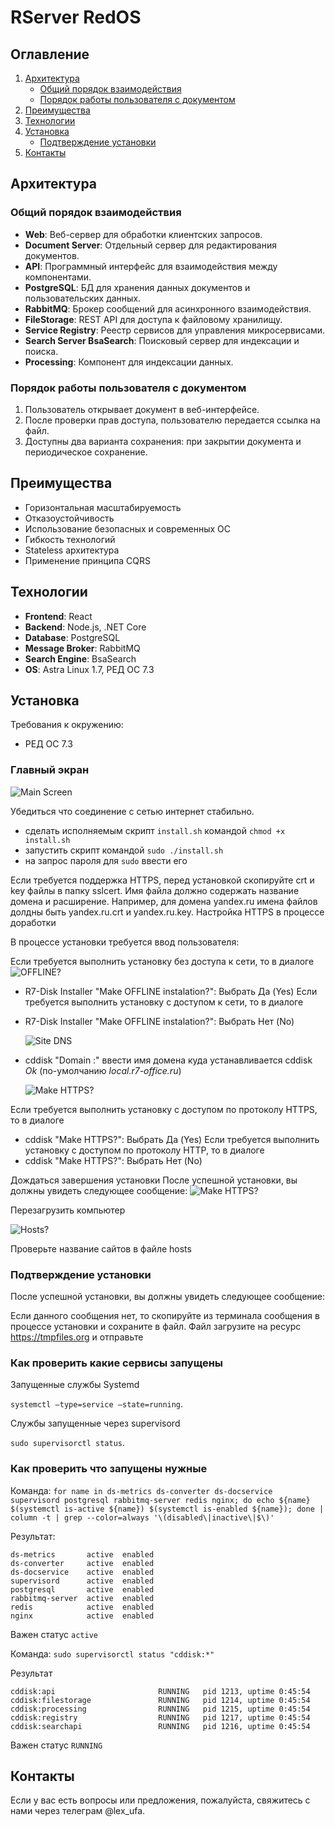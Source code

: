 # RServer RedOS
## Оглавление

1. [Архитектура](#архитектура)
    - [Общий порядок взаимодействия](#общий-порядок-взаимодействия)
    - [Порядок работы пользователя с документом](#порядок-работы-пользователя-с-документом)
2. [Преимущества](#преимущества)
3. [Технологии](#технологии)
4. [Установка](#установка)
   - [Подтверждение установки](#подтверждение-установки)
6. [Контакты](#контакты)

## Архитектура

### Общий порядок взаимодействия
- **Web**: Веб-сервер для обработки клиентских запросов.
- **Document Server**: Отдельный сервер для редактирования документов.
- **API**: Программный интерфейс для взаимодействия между компонентами.
- **PostgreSQL**: БД для хранения данных документов и пользовательских данных.
- **RabbitMQ**: Брокер сообщений для асинхронного взаимодействия.
- **FileStorage**: REST API для доступа к файловому хранилищу.
- **Service Registry**: Реестр сервисов для управления микросервисами.
- **Search Server BsaSearch**: Поисковый сервер для индексации и поиска.
- **Processing**: Компонент для индексации данных.

### Порядок работы пользователя с документом
1. Пользователь открывает документ в веб-интерфейсе.
2. После проверки прав доступа, пользователю передается ссылка на файл.
3. Доступны два варианта сохранения: при закрытии документа и периодическое сохранение.

## Преимущества

- Горизонтальная масштабируемость
- Отказоустойчивость
- Использование безопасных и современных ОС
- Гибкость технологий
- Stateless архитектура
- Применение принципа CQRS

## Технологии

- **Frontend**: React
- **Backend**: Node.js, .NET Core
- **Database**: PostgreSQL
- **Message Broker**: RabbitMQ
- **Search Engine**: BsaSearch
- **OS**: Astra Linux 1.7, РЕД ОС 7.3

## Установка

Требования к окружению:
- РЕД ОС 7.3

### Главный экран
![Main Screen](./rui.png)

Убедиться что соединение с сетью интернет стабильно.

- сделать исполняемым скрипт `install.sh` командой `chmod +x install.sh`
- запустить скрипт командой `sudo ./install.sh`
- на запрос пароля для `sudo` ввести его

Если требуется поддержка HTTPS, перед установкой скопируйте crt и key файлы в папку sslcert. Имя файла должно содержать название домена и расширение.
Например, для домена yandex.ru имена файлов долдны быть yandex.ru.crt и yandex.ru.key.
Настройка HTTPS в процессе доработки

В процессе установки требуется ввод пользователя:

Если требуется выполнить установку без доступа к сети, то в диалоге
![OFFLINE?](./roffline.png)

- R7-Disk Installer "Make OFFLINE instalation?": Выбрать Да (Yes)
Если требуется выполнить установку с доступом к сети, то в диалоге
- R7-Disk Installer "Make OFFLINE instalation?": Выбрать Нет (No)

  ![Site DNS](./rsitedns.png)

- cddisk "Domain :" ввести имя домена куда устанавливается cddisk *Ok* (по-умолчанию *local.r7-office.ru*)

  ![Make HTTPS?](./rhttps.png)

Если требуется выполнить установку с доступом по протоколу HTTPS, то в диалоге
- cddisk "Make HTTPS?": Выбрать Да (Yes)
Если требуется выполнить установку с доступом по протоколу HTTP, то в диалоге
- cddisk "Make HTTPS?": Выбрать Нет (No)

Дождаться завершения установки
После успешной установки, вы должны увидеть следующее сообщение:
![Make HTTPS?](./rdone.png)

Перезагрузить компьютер

![Hosts?](./rhosts.png)

Проверьте название сайтов в файле hosts



### Подтверждение установки

После успешной установки, вы должны увидеть следующее сообщение:

Если данного сообщения нет, то скопируйте из терминала сообщения в процессе установки и сохраните в файл.
Файл загрузите на ресурс https://tmpfiles.org и отправьте

###  Как проверить какие сервисы запущены
Запущенные службы Systemd 

`systemctl —type=service —state=running`.
 
Службы запущенные через supervisord 

`sudo supervisorctl status`.

### Как проверить что запущены нужные

Команда: 
`for name in ds-metrics ds-converter ds-docservice supervisord postgresql rabbitmq-server redis nginx; do echo ${name} $(systemctl is-active ${name}) $(systemctl is-enabled ${name}); done | column -t | grep --color=always '\(disabled\|inactive\|$\)'`

Результат:

```
ds-metrics       active  enabled
ds-converter     active  enabled
ds-docservice    active  enabled
supervisord      active  enabled
postgresql       active  enabled
rabbitmq-server  active  enabled
redis            active  enabled
nginx            active  enabled
```

Важен статус `active`

Команда: 
`sudo supervisorctl status "cddisk:*"`

Результат
```
cddisk:api                       RUNNING   pid 1213, uptime 0:45:54
cddisk:filestorage               RUNNING   pid 1214, uptime 0:45:54
cddisk:processing                RUNNING   pid 1215, uptime 0:45:54
cddisk:registry                  RUNNING   pid 1217, uptime 0:45:54
cddisk:searchapi                 RUNNING   pid 1216, uptime 0:45:54
```

Важен статус `RUNNING`

## Контакты

Если у вас есть вопросы или предложения, пожалуйста, свяжитесь с нами через телеграм @lex_ufa.

